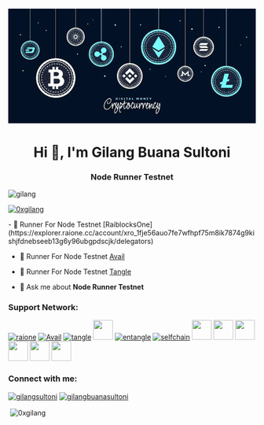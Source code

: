 ![logo](https://github.com/0xGilang/0xGilang/blob/main/gilang2.jpeg)
<h1 align="center">Hi 👋, I'm Gilang Buana Sultoni</h1>
<h3 align="center">Node Runner Testnet</h3>
<img alt="gilang" width="400" src="https://cdn.dribbble.com/users/4341736/screenshots/15515365/media/bd0c4049732081e05d1b0ad2a5be8bc2.gif">
<p align="left">
	<a href="https://github.com/ryo-ma/github-profile-trophy"><img src="https://github-profile-trophy.vercel.app/?username=0xgilang" alt="0xgilang"/></a>
</p>
- 🔭 Runner For Node Testnet [RaiblocksOne](https://explorer.raione.cc/account/xro_1fje56auo7fe7wfhpf75m8ik7874g9kishjfdnebseeb13g6y96ubgpdscjk/delegators)

- 🔭 Runner For Node Testnet [Avail](https://goldberg.avail.tools/#/staking)

- 🔭 Runner For Node Testnet [Tangle](https://polkadot.js.org/apps/?rpc=wss%3A%2F%2Ftestnet-rpc.tangle.tools#/staking)

- 💬 Ask me about **Node Runner Testnet**
<h3 align="left">Support Network:</h3>
<p align="left">
  <a href="#" target="_blank" rel="raione"><img src="https://pbs.twimg.com/profile_images/1694749398457081856/QrgBrvWt_400x400.jpg" alt="raione" width="40" height="40"/></a>
  <a href="#" target="_blank" rel="noreferrer"><img src="https://miro.medium.com/v2/resize:fit:782/1*QL3LejkPwBSKyFLL2BwOBw.png" alt="Avail" width="40" height="40"/></a>
  <a href="#" target="_blank" rel="noreferrer"><img src="https://miro.medium.com/v2/resize:fit:300/1*82boVj_TkqYOfcPR4BVi_Q.png" alt="tangle" width="40" height="40"/></a>
  <a href="#" target="_blank" rel="noreferrer"><img src="https://genznodes.dev/icon/entangle.jpg" width="40" height="40"/></a>
  <a href="#" target="_blank" rel="noreferrer"><img src="https://airdrops.io/wp-content/uploads/2024/01/Entangle-logo.jpg" alt="entangle" width="40" height="40"/></a>
  <a href="#" target="_blank" rel="noreferrer"><img src="https://1250888074-files.gitbook.io/~/files/v0/b/gitbook-x-prod.appspot.com/o/spaces%2FcIZFCZY4EPKDYaPcDZLG%2Ficon%2FouactDiwM0cEiMsqQpHH%2FSefl%20Chain%20iocn%20logo%201%20(1).png?alt=media&token=c64a45a5-22c8-4e73-8c68-a6976a0ba52a" alt="selfchain" width="40" height="40"/></a>
  <a href="#" target="_blank" rel="noreferrer"><img src="https://pbs.twimg.com/media/GAggpZsaUAAEfBy.jpg" width="40" height="40"/></a>
  <a href="#" target="_blank" rel="noreferrer"><img src="https://static.tildacdn.com/tild3634-3638-4464-b233-656136316139/logo-mobile_horisont.svg" width="40" height="40"/></a>
  <a href="#" target="_blank" rel="noreferrer"><img src="https://lh3.googleusercontent.com/_87w0KHKan597fVFQsuf3kBflhgUqYigv5-UiEPgt2dnc9qg4bYGTNR__q-JAmP8a2956lDRTGsVARBuQL8HhLDa=w640-h400-e365-rj-sc0x00ffffff" width="40" height="40"/></a>
  <a href="#" target="_blank" rel="noreferrer"><img src="https://pbs.twimg.com/profile_images/1744579928568606720/KynLIvhr_400x400.jpg" width="40" height="40"/></a>
  <a href="#" target="_blank" rel="noreferrer"><img src="https://media.licdn.com/dms/image/C560BAQHq4IcPx2WtPQ/company-logo_200_200/0/1677761945552/juneo_ag_logo?e=2147483647&v=beta&t=3LYSRXV3Jy06g9brimTFp7RI4LnKamukxJyUuxqvH_A" width="40" height="40"/></a>
    <a href="#" target="_blank" rel="noreferrer"><img src="https://pbs.twimg.com/profile_images/1725595719086530560/n--iy1A9_400x400.jpg" width="40" height="40"/></a>
</p>
<h3 align="left">Connect with me:</h3>
<p align="left">
	<a href="https://twitter.com/gilangsultoni" target="blank"><img align="center" src="https://raw.githubusercontent.com/rahuldkjain/github-profile-readme-generator/master/src/images/icons/Social/twitter.svg" alt="gilangsultoni" height="30" width="40"/></a>
	<a href="https://fb.com/gilangbuanasultoni" target="blank"><img align="center" src="https://raw.githubusercontent.com/rahuldkjain/github-profile-readme-generator/master/src/images/icons/Social/facebook.svg" alt="gilangbuanasultoni" height="30" width="40"/></a>
</p>

<p>
	&nbsp;<img align="center" src="https://github-readme-stats.vercel.app/api?username=0xgilang&show_icons=true&locale=en" alt="0xgilang"/>
</p>
